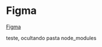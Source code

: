 # Figma

[Figma](https://www.figma.com/file/Bhn16SZasA5InHtw4CgNlv/Angular---Anima%C3%A7%C3%B5es--Gilberto-Gon%C3%A7alves?type=design&node-id=304-517&mode=design&t=bEkjdtHy0VH071y0-0) 

teste, ocultando pasta node_modules
